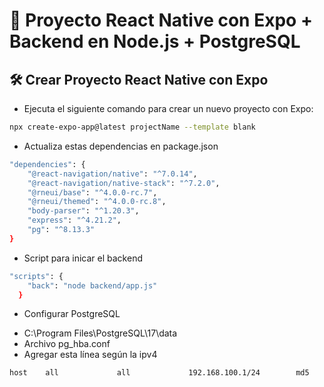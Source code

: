 # 📌 Proyecto React Native con Expo + Backend en Node.js + PostgreSQL

## 🛠️ **Crear Proyecto React Native con Expo**
* Ejecuta el siguiente comando para crear un nuevo proyecto con Expo:
```sh
npx create-expo-app@latest projectName --template blank
```
* Actualiza estas dependencias en package.json
```sh
"dependencies": {
    "@react-navigation/native": "^7.0.14",
    "@react-navigation/native-stack": "^7.2.0",
    "@rneui/base": "^4.0.0-rc.7",
    "@rneui/themed": "^4.0.0-rc.8",
    "body-parser": "^1.20.3",
    "express": "^4.21.2",
    "pg": "^8.13.3"
}
```
* Script para inicar el backend
```sh
"scripts": {
    "back": "node backend/app.js"
  }
```
* Configurar PostgreSQL
- C:\Program Files\PostgreSQL\17\data
- Archivo pg_hba.conf
- Agregar esta línea según la ipv4
```sh
host    all             all             192.168.100.1/24        md5
```
